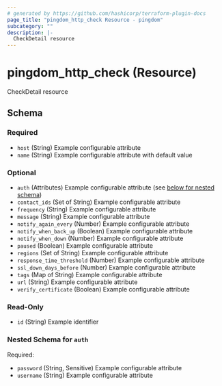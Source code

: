 ```yaml
---
# generated by https://github.com/hashicorp/terraform-plugin-docs
page_title: "pingdom_http_check Resource - pingdom"
subcategory: ""
description: |-
  CheckDetail resource
---
```


# pingdom_http_check (Resource)

CheckDetail resource



<!-- schema generated by tfplugindocs -->
## Schema

### Required

- `host` (String) Example configurable attribute
- `name` (String) Example configurable attribute with default value

### Optional

- `auth` (Attributes) Example configurable attribute (see [below for nested schema](#nestedatt--auth))
- `contact_ids` (Set of String) Example configurable attribute
- `frequency` (String) Example configurable attribute
- `message` (String) Example configurable attribute
- `notify_again_every` (Number) Example configurable attribute
- `notify_when_back_up` (Boolean) Example configurable attribute
- `notify_when_down` (Number) Example configurable attribute
- `paused` (Boolean) Example configurable attribute
- `regions` (Set of String) Example configurable attribute
- `response_time_threshold` (Number) Example configurable attribute
- `ssl_down_days_before` (Number) Example configurable attribute
- `tags` (Map of String) Example configurable attribute
- `url` (String) Example configurable attribute
- `verify_certificate` (Boolean) Example configurable attribute

### Read-Only

- `id` (String) Example identifier

<a id="nestedatt--auth"></a>
### Nested Schema for `auth`

Required:

- `password` (String, Sensitive) Example configurable attribute
- `username` (String) Example configurable attribute
